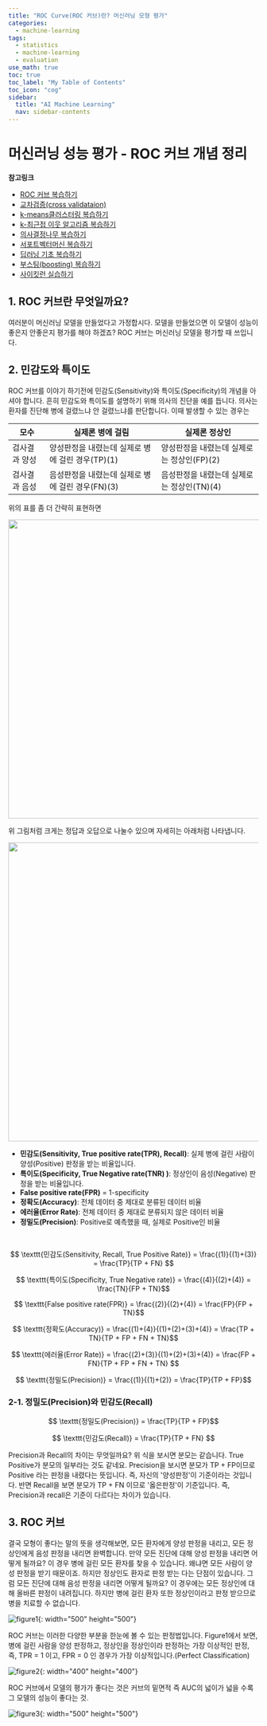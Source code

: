 ```yaml
---
title: "ROC Curve(ROC 커브)란? 머신러닝 모형 평가" 
categories:
  - machine-learning
tags:
  - statistics
  - machine-learning
  - evaluation
use_math: true
toc: true
toc_label: "My Table of Contents"
toc_icon: "cog"
sidebar:
  title: "AI Machine Learning"
  nav: sidebar-contents
---
```



# 머신러닝 성능 평가 - ROC 커브 개념 정리

**참고링크**
* [ROC 커브 복습하기](https://losskatsu.github.io/machine-learning/stat-roc-curve/)
* [교차검증(cross validataion)](https://losskatsu.github.io/machine-learning/cross-validation/)
* [k-means클러스터링 복습하기](https://losskatsu.github.io/machine-learning/kmeans-clustering/)
* [k-최근접 이웃 알고리즘 복습하기](https://losskatsu.github.io/machine-learning/knn/)
* [의사결정나무 복습하기](https://losskatsu.github.io/machine-learning/decision-tree/)
* [서포트벡터머신 복습하기](https://losskatsu.github.io/machine-learning/svm/)
* [딥러닝 기초 복습하기](https://losskatsu.github.io/machine-learning/dl-basic01/)
* [부스팅(boosting) 복습하기](https://losskatsu.github.io/machine-learning/boosting/)
* [사이킷런 실습하기](https://losskatsu.github.io/machine-learning/sklearn/)

## 1. ROC 커브란 무엇일까요? 

여러분이 머신러닝 모델을 만들었다고 가정합시다. 
모델을 만들었으면 이 모델이 성능이 좋은지 안좋은지 평가를 해야 하겠죠?
ROC 커브는 머신러닝 모델을 평가할 때 쓰입니다. 
<br />

## 2. 민감도와 특이도

ROC 커브를 이야기 하기전에 민감도(Sensitivity)와 특이도(Specificity)의 개념을 아셔야 합니다. 
흔히 민감도와 특이도를 설명하기 위해 의사의 진단을 예를 듭니다.
의사는 환자를 진단해 병에 걸렸느냐 안 걸렸느냐를 판단합니다. 
이때 발생할 수 있는 경우는 

모수 | 실제론 병에 걸림 | 실제론 정상인
-----|-----------------|------------- 
검사결과 양성 | 양성판정을 내렸는데 실제로 병에 걸린 경우(TP)(1) | 양성판정을 내렸는데 실제로는 정상인(FP)(2)
검사결과 음성 | 음성판정을 내렸는데 실제로 병에 걸린 경우(FN)(3) | 음성판정을 내렸는데 실제로는 정상인(TN)(4)

위의 표를 좀 더 간략히 표현하면

<center><img src="/assets/images/roc/roc04.JPG" width="600"></center>

위 그림처럼 크게는 정답과 오답으로 나눌수 있으며 자세히는 아래처럼 나타냅니다.

<center><img src="/assets/images/roc/roc05.JPG" width="600"></center>


* **민감도(Sensitivity, True positive rate(TPR), Recall)**: 실제 병에 걸린 사람이 양성(Positive) 판정을 받는 비율입니다. 
* **특이도(Specificity, True Negative rate(TNR) )**: 정상인이 음성(Negative) 판정을 받는 비율입니다. 
* **False positive rate(FPR)** = 1-specificity
* **정확도(Accuracy)**: 전체 데이터 중 제대로 분류된 데이터 비율
* **에러율(Error Rate)**: 전체 데이터 중 제대로 분류되지 않은 데이터 비율
* **정밀도(Precision)**: Positive로 예측했을 때, 실제로 Positive인 비율

<br />

$$ \texttt{민감도(Sensitivity, Recall, True Positive Rate)} = \frac{(1)}{(1)+(3)} = \frac{TP}{TP + FN} $$ 

$$ \texttt{특이도(Specificity, True Negative rate)} = \frac{(4)}{(2)+(4)} = \frac{TN}{FP + TN}$$

$$ \texttt{False positive rate(FPR)} = \frac{(2)}{(2)+(4)} = \frac{FP}{FP + TN}$$

$$ \texttt{정확도(Accuracy)} = \frac{(1)+(4)}{(1)+(2)+(3)+(4)} = \frac{TP + TN}{TP + FP + FN + TN}$$

$$ \texttt{에러율(Error Rate)} = \frac{(2)+(3)}{(1)+(2)+(3)+(4)} = \frac{FP + FN}{TP + FP + FN + TN} $$

$$ \texttt{정밀도(Precision)} = \frac{(1)}{(1)+(2)} = \frac{TP}{TP + FP}$$


### 2-1. 정밀도(Precision)와 민감도(Recall)

$$ \texttt{정밀도(Precision)} = \frac{TP}{TP + FP}$$

$$ \texttt{민감도(Recall)} = \frac{TP}{TP + FN} $$ 

Precision과 Recall의 차이는 무엇일까요? 
위 식을 보시면 분모는 같습니다. 
True Positive가 분모의 일부라는 것도 같네요.
Precision을 보시면 분모가 TP + FP이므로 Positive 라는 판정을 내렸다는 뜻입니다. 
즉, 자신의 '양성판정'이 기준이라는 것입니다. 
반면 Recall을 보면 분모가 TP + FN 이므로 '옳은판정'이 기준입니다. 
즉, Precision과 recall은 기준이 다르다는 차이가 있습니다.

## 3. ROC 커브

결국 모형이 좋다는 말의 뜻을 생각해보면,
모든 환자에게 양성 판정을 내리고, 모든 정상인에게 음성 판정을 내리면 완벽합니다. 
만약 모든 진단에 대해 양성 판정을 내리면 어떻게 될까요?
이 경우 병에 걸린 모든 환자를 찾을 수 있습니다. 왜냐면 모든 사람이 양성 판정을 받기 때문이죠. 
하지만 정상인도 환자로 판정 받는 다는 단점이 있습니다. 
그럼 모든 진단에 대해 음성 판정을 내리면 어떻게 될까요?
이 경우에는 모든 정상인에 대해 올바른 판정이 내려집니다. 
하지만 병에 걸린 환자 또한 정상인이라고 판정 받으므로 병을 치료할 수 없습니다.

![figure1](/assets/images/roc/roc01.png){: width="500" height="500"}

ROC 커브는 이러한 다양한 부분을 한눈에 볼 수 있는 판정법입니다. 
Figure1에서 보면, 병에 걸린 사람을 양성 판정하고, 정상인을 정상인이라 판정하는 가장 이상적인 판정, 
즉, TPR = 1 이고, FPR = 0 인 경우가 가장 이상적입니다.(Perfect Classification)

![figure2](/assets/images/roc/roc02.jpg){: width="400" height="400"}

ROC 커브에서 모델의 평가가 좋다는 것은 커브의 밑면적 즉 AUC의 넓이가 넓을 수록 그 모델의 성능이 좋다는 것.

![figure3](/assets/images/roc/roc03.png){: width="500" height="500"}
